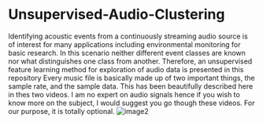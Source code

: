 # Unsupervised-Audio-Clustering
Identifying acoustic events from a continuously streaming audio source is of interest for many applications including environmental monitoring for basic research. In this scenario neither different event classes are known nor what distinguishes one class from another. Therefore, an unsupervised feature learning method for exploration of audio data is presented in this repository
Every music file is basically made up of two important things, the sample rate, and the sample data. This has been beautifully described here in thes two videos. I am no expert on audio signals hence if you wish to know more on the subject, I would suggest you go though these videos. For our purpose, it is totally optional.
![image2](https://github.com/humblefool15/Unsupervised-Audio-Clustering/raw/master/)
